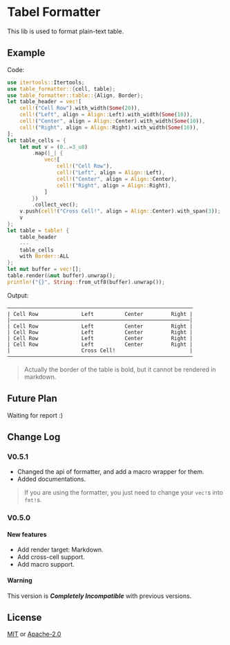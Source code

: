 # Tabel Formatter

This lib is used to format plain-text table.

## Example

Code:

```rust
use itertools::Itertools;
use table_formatter::{cell, table};
use table_formatter::table::{Align, Border};
let table_header = vec![
    cell!("Cell Row").with_width(Some(20)),
    cell!("Left", align = Align::Left).with_width(Some(10)),
    cell!("Center", align = Align::Center).with_width(Some(10)),
    cell!("Right", align = Align::Right).with_width(Some(10)),
];
let table_cells = {
    let mut v = (0..=3_u8)
        .map(|_| {
            vec![
                cell!("Cell Row"),
                cell!("Left", align = Align::Left),
                cell!("Center", align = Align::Center),
                cell!("Right", align = Align::Right),
            ]
        })
        .collect_vec();
    v.push(cell!("Cross Cell!", align = Align::Center).with_span(3));
    v
};
let table = table! {
    table_header
    ---
    table_cells
    with Border::ALL
};
let mut buffer = vec![];
table.render(&mut buffer).unwrap();
println!("{}", String::from_utf8(buffer).unwrap());
```

Output:

```
────────────────────────────────────────────────────────────
| Cell Row              Left          Center         Right |
|──────────────────────────────────────────────────────────|
| Cell Row              Left          Center         Right |
| Cell Row              Left          Center         Right |
| Cell Row              Left          Center         Right |
| Cell Row              Left          Center         Right |
|                       Cross Cell!                        |
────────────────────────────────────────────────────────────
```

> Actually the border of the table is bold, but it cannot be rendered in markdown.

## Future Plan

Waiting for report :)

## Change Log

### V0.5.1

- Changed the api of formatter, and add a macro wrapper for them.
- Added documentations.

> If you are using the formatter, you just need to change your `vec!`s into `fmt!`s.

### V0.5.0

#### New features

- Add render target: Markdown.
- Add cross-cell support.
- Add macro support.

#### Warning

This version is ***Completely Incompatible*** with previous versions.

## License

[MIT][MIT-License] or [Apache-2.0][Apache-License]

[MIT-License]: LICENSE-MIT
[Apache-License]: LICENSE-APACHE

